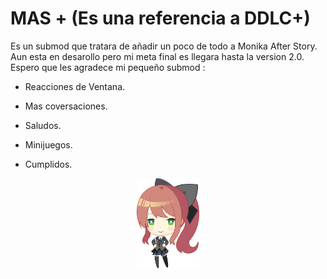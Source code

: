 
# MAS + (Es una referencia a DDLC+)
Es un submod que tratara de añadir un poco de todo a Monika After Story.
Aun esta en desarollo pero mi meta final es llegara hasta la version 2.0.
Espero que les agradece mi pequeño submod :

- Reacciones de Ventana.

- Mas coversaciones.

- Saludos.

- Minijuegos.

- Cumplidos.

<p align="center">
  <img src="https://github.com/zer0fixer/SubmodMAS/blob/main/ddbh_chibi.png" width="100"">
</p>
